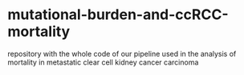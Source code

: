 # mutational-burden-and-ccRCC-mortality
repository with the whole code of our pipeline used in the analysis of mortality in metastatic clear cell kidney cancer carcinoma
